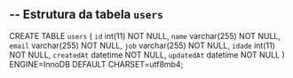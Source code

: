 -- Estrutura da tabela `users`
--

CREATE TABLE `users` (
  `id` int(11) NOT NULL,
  `name` varchar(255) NOT NULL,
  `email` varchar(255) NOT NULL,
  `job` varchar(255) NOT NULL,
  `idade` int(11) NOT NULL,
  `createdAt` datetime NOT NULL,
  `updatedAt` datetime NOT NULL
) ENGINE=InnoDB DEFAULT CHARSET=utf8mb4;
